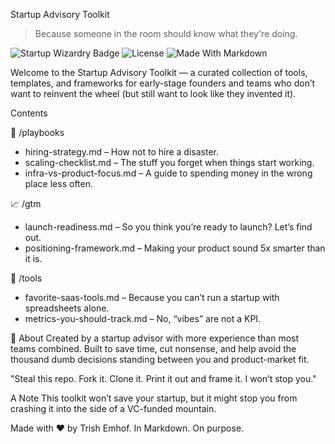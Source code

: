 

Startup Advisory Toolkit

> Because someone in the room should know what they're doing.

![Startup Wizardry Badge](https://img.shields.io/badge/Advisor-Level%20100-blueviolet?style=flat-square)
![License](https://img.shields.io/badge/license-none-lightgrey?style=flat-square)
![Made With Markdown](https://img.shields.io/badge/built%20with-Markdown-1f425f.svg?style=flat-square)

Welcome to the Startup Advisory Toolkit — a curated collection of tools, templates, and frameworks for early-stage founders and teams who don’t want to reinvent the wheel (but still want to look like they invented it).


Contents

🔧 /playbooks
- hiring-strategy.md – How not to hire a disaster.
- scaling-checklist.md – The stuff you forget when things start working.
- infra-vs-product-focus.md – A guide to spending money in the wrong place less often.

📈 /gtm
- launch-readiness.md – So you think you’re ready to launch? Let’s find out.
- positioning-framework.md – Making your product sound 5x smarter than it is.

🧰 /tools
- favorite-saas-tools.md – Because you can’t run a startup with spreadsheets alone.
- metrics-you-should-track.md – No, “vibes” are not a KPI.



👤 About
Created by a startup advisor with more experience than most teams combined. Built to save time, cut nonsense, and help avoid the thousand dumb decisions standing between you and product-market fit.

"Steal this repo. Fork it. Clone it. Print it out and frame it. I won’t stop you."



A Note
This toolkit won’t save your startup, but it might stop you from crashing it into the side of a VC-funded mountain.


Made with ❤️ by Trish Emhof. In Markdown. On purpose.

